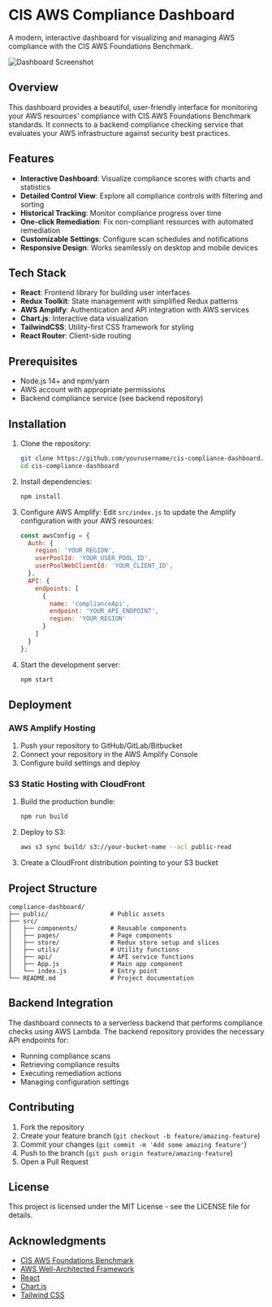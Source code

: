 # CIS AWS Compliance Dashboard

A modern, interactive dashboard for visualizing and managing AWS compliance with the CIS AWS Foundations Benchmark.

![Dashboard Screenshot](screenshot.png)

## Overview

This dashboard provides a beautiful, user-friendly interface for monitoring your AWS resources' compliance with CIS AWS Foundations Benchmark standards. It connects to a backend compliance checking service that evaluates your AWS infrastructure against security best practices.

## Features

- **Interactive Dashboard**: Visualize compliance scores with charts and statistics
- **Detailed Control View**: Explore all compliance controls with filtering and sorting
- **Historical Tracking**: Monitor compliance progress over time
- **One-click Remediation**: Fix non-compliant resources with automated remediation
- **Customizable Settings**: Configure scan schedules and notifications
- **Responsive Design**: Works seamlessly on desktop and mobile devices

## Tech Stack

- **React**: Frontend library for building user interfaces
- **Redux Toolkit**: State management with simplified Redux patterns
- **AWS Amplify**: Authentication and API integration with AWS services
- **Chart.js**: Interactive data visualization
- **TailwindCSS**: Utility-first CSS framework for styling
- **React Router**: Client-side routing

## Prerequisites

- Node.js 14+ and npm/yarn
- AWS account with appropriate permissions
- Backend compliance service (see backend repository)

## Installation

1. Clone the repository:
   ```bash
   git clone https://github.com/yourusername/cis-compliance-dashboard.git
   cd cis-compliance-dashboard
   ```

2. Install dependencies:
   ```bash
   npm install
   ```

3. Configure AWS Amplify:
   Edit `src/index.js` to update the Amplify configuration with your AWS resources:
   ```javascript
   const awsConfig = {
     Auth: {
       region: 'YOUR_REGION',
       userPoolId: 'YOUR_USER_POOL_ID',
       userPoolWebClientId: 'YOUR_CLIENT_ID',
     },
     API: {
       endpoints: [
         {
           name: 'complianceApi',
           endpoint: 'YOUR_API_ENDPOINT',
           region: 'YOUR_REGION'
         }
       ]
     }
   };
   ```

4. Start the development server:
   ```bash
   npm start
   ```

## Deployment

### AWS Amplify Hosting
1. Push your repository to GitHub/GitLab/Bitbucket
2. Connect your repository in the AWS Amplify Console
3. Configure build settings and deploy

### S3 Static Hosting with CloudFront
1. Build the production bundle:
   ```bash
   npm run build
   ```

2. Deploy to S3:
   ```bash
   aws s3 sync build/ s3://your-bucket-name --acl public-read
   ```

3. Create a CloudFront distribution pointing to your S3 bucket

## Project Structure

```
compliance-dashboard/
├── public/                 # Public assets
├── src/
│   ├── components/         # Reusable components
│   ├── pages/              # Page components
│   ├── store/              # Redux store setup and slices
│   ├── utils/              # Utility functions
│   ├── api/                # API service functions
│   ├── App.js              # Main app component
│   └── index.js            # Entry point
└── README.md               # Project documentation
```

## Backend Integration

The dashboard connects to a serverless backend that performs compliance checks using AWS Lambda. The backend repository provides the necessary API endpoints for:

- Running compliance scans
- Retrieving compliance results
- Executing remediation actions
- Managing configuration settings

## Contributing

1. Fork the repository
2. Create your feature branch (`git checkout -b feature/amazing-feature`)
3. Commit your changes (`git commit -m 'Add some amazing feature'`)
4. Push to the branch (`git push origin feature/amazing-feature`)
5. Open a Pull Request

## License

This project is licensed under the MIT License - see the LICENSE file for details.

## Acknowledgments

- [CIS AWS Foundations Benchmark](https://www.cisecurity.org/benchmark/amazon_web_services/)
- [AWS Well-Architected Framework](https://aws.amazon.com/architecture/well-architected/)
- [React](https://reactjs.org/)
- [Chart.js](https://www.chartjs.org/)
- [Tailwind CSS](https://tailwindcss.com/) 